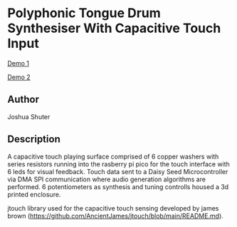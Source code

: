 # Polyphonic Tongue Drum Synthesiser With Capacitive Touch Input

[Demo 1](https://youtu.be/kyRpFvHToyo)

[Demo 2](https://youtu.be/vjj9j2_N3Hk)

## Author

<!-- Insert Your Name Here -->
Joshua Shuter

## Description

<!-- Describe your example here -->

A capacitive touch playing surface comprised of 6 copper washers with series resistors running into the rasberry pi pico for the touch interface with 6 leds for visual feedback. Touch data sent to a Daisy Seed Microcontroller via DMA SPI communication where audio generation algorithms are performed. 6 potentiometers as synthesis and tuning controlls housed a 3d printed enclosure.

jtouch library used for the capacitive touch sensing developed by james brown (https://github.com/AncientJames/jtouch/blob/main/README.md).
